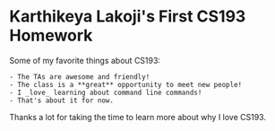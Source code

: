 # Karthikeya Lakoji's First CS193 Homework

Some of my favorite things about CS193:

```
- The TAs are awesome and friendly!
- The class is a **great** opportunity to meet new people!
- I _love_ learning about command line commands!
- That's about it for now.
```
Thanks a lot for taking the time to learn more about why I love CS193.
